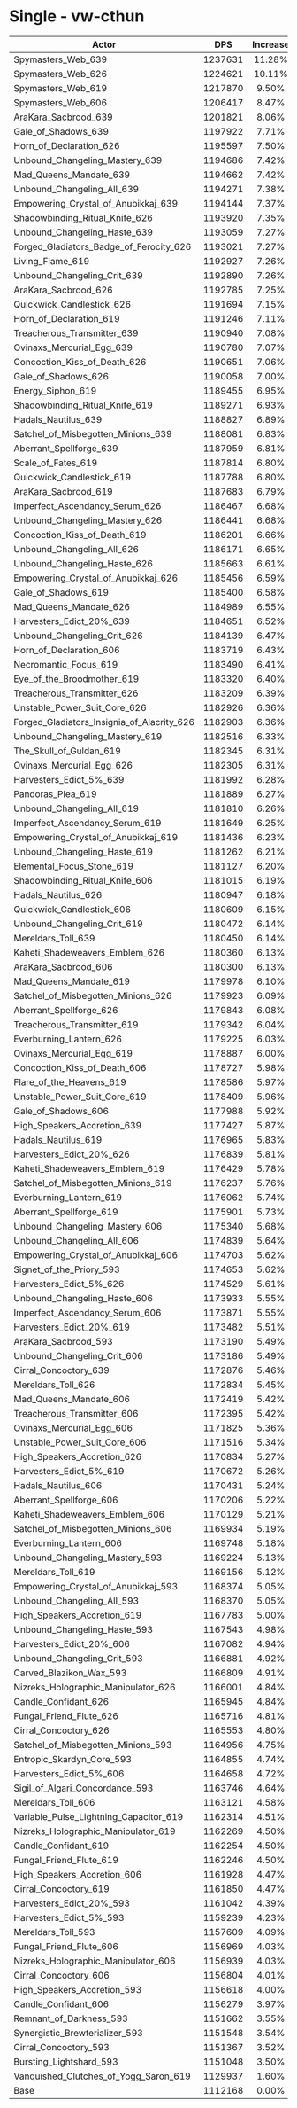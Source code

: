 # Single - vw-cthun
| Actor | DPS | Increase |
|---|:---:|:---:|
|Spymasters_Web_639|1237631|11.28%|
|Spymasters_Web_626|1224621|10.11%|
|Spymasters_Web_619|1217870|9.50%|
|Spymasters_Web_606|1206417|8.47%|
|AraKara_Sacbrood_639|1201821|8.06%|
|Gale_of_Shadows_639|1197922|7.71%|
|Horn_of_Declaration_626|1195597|7.50%|
|Unbound_Changeling_Mastery_639|1194686|7.42%|
|Mad_Queens_Mandate_639|1194662|7.42%|
|Unbound_Changeling_All_639|1194271|7.38%|
|Empowering_Crystal_of_Anubikkaj_639|1194144|7.37%|
|Shadowbinding_Ritual_Knife_626|1193920|7.35%|
|Unbound_Changeling_Haste_639|1193059|7.27%|
|Forged_Gladiators_Badge_of_Ferocity_626|1193021|7.27%|
|Living_Flame_619|1192927|7.26%|
|Unbound_Changeling_Crit_639|1192890|7.26%|
|AraKara_Sacbrood_626|1192785|7.25%|
|Quickwick_Candlestick_626|1191694|7.15%|
|Horn_of_Declaration_619|1191246|7.11%|
|Treacherous_Transmitter_639|1190940|7.08%|
|Ovinaxs_Mercurial_Egg_639|1190780|7.07%|
|Concoction_Kiss_of_Death_626|1190651|7.06%|
|Gale_of_Shadows_626|1190058|7.00%|
|Energy_Siphon_619|1189455|6.95%|
|Shadowbinding_Ritual_Knife_619|1189271|6.93%|
|Hadals_Nautilus_639|1188827|6.89%|
|Satchel_of_Misbegotten_Minions_639|1188081|6.83%|
|Aberrant_Spellforge_639|1187959|6.81%|
|Scale_of_Fates_619|1187814|6.80%|
|Quickwick_Candlestick_619|1187788|6.80%|
|AraKara_Sacbrood_619|1187683|6.79%|
|Imperfect_Ascendancy_Serum_626|1186467|6.68%|
|Unbound_Changeling_Mastery_626|1186441|6.68%|
|Concoction_Kiss_of_Death_619|1186201|6.66%|
|Unbound_Changeling_All_626|1186171|6.65%|
|Unbound_Changeling_Haste_626|1185663|6.61%|
|Empowering_Crystal_of_Anubikkaj_626|1185456|6.59%|
|Gale_of_Shadows_619|1185400|6.58%|
|Mad_Queens_Mandate_626|1184989|6.55%|
|Harvesters_Edict_20%_639|1184651|6.52%|
|Unbound_Changeling_Crit_626|1184139|6.47%|
|Horn_of_Declaration_606|1183719|6.43%|
|Necromantic_Focus_619|1183490|6.41%|
|Eye_of_the_Broodmother_619|1183320|6.40%|
|Treacherous_Transmitter_626|1183209|6.39%|
|Unstable_Power_Suit_Core_626|1182926|6.36%|
|Forged_Gladiators_Insignia_of_Alacrity_626|1182903|6.36%|
|Unbound_Changeling_Mastery_619|1182516|6.33%|
|The_Skull_of_Guldan_619|1182345|6.31%|
|Ovinaxs_Mercurial_Egg_626|1182305|6.31%|
|Harvesters_Edict_5%_639|1181992|6.28%|
|Pandoras_Plea_619|1181889|6.27%|
|Unbound_Changeling_All_619|1181810|6.26%|
|Imperfect_Ascendancy_Serum_619|1181649|6.25%|
|Empowering_Crystal_of_Anubikkaj_619|1181436|6.23%|
|Unbound_Changeling_Haste_619|1181262|6.21%|
|Elemental_Focus_Stone_619|1181127|6.20%|
|Shadowbinding_Ritual_Knife_606|1181015|6.19%|
|Hadals_Nautilus_626|1180947|6.18%|
|Quickwick_Candlestick_606|1180609|6.15%|
|Unbound_Changeling_Crit_619|1180472|6.14%|
|Mereldars_Toll_639|1180450|6.14%|
|Kaheti_Shadeweavers_Emblem_626|1180360|6.13%|
|AraKara_Sacbrood_606|1180300|6.13%|
|Mad_Queens_Mandate_619|1179978|6.10%|
|Satchel_of_Misbegotten_Minions_626|1179923|6.09%|
|Aberrant_Spellforge_626|1179843|6.08%|
|Treacherous_Transmitter_619|1179342|6.04%|
|Everburning_Lantern_626|1179225|6.03%|
|Ovinaxs_Mercurial_Egg_619|1178887|6.00%|
|Concoction_Kiss_of_Death_606|1178727|5.98%|
|Flare_of_the_Heavens_619|1178586|5.97%|
|Unstable_Power_Suit_Core_619|1178409|5.96%|
|Gale_of_Shadows_606|1177988|5.92%|
|High_Speakers_Accretion_639|1177427|5.87%|
|Hadals_Nautilus_619|1176965|5.83%|
|Harvesters_Edict_20%_626|1176839|5.81%|
|Kaheti_Shadeweavers_Emblem_619|1176429|5.78%|
|Satchel_of_Misbegotten_Minions_619|1176237|5.76%|
|Everburning_Lantern_619|1176062|5.74%|
|Aberrant_Spellforge_619|1175901|5.73%|
|Unbound_Changeling_Mastery_606|1175340|5.68%|
|Unbound_Changeling_All_606|1174839|5.64%|
|Empowering_Crystal_of_Anubikkaj_606|1174703|5.62%|
|Signet_of_the_Priory_593|1174653|5.62%|
|Harvesters_Edict_5%_626|1174529|5.61%|
|Unbound_Changeling_Haste_606|1173933|5.55%|
|Imperfect_Ascendancy_Serum_606|1173871|5.55%|
|Harvesters_Edict_20%_619|1173482|5.51%|
|AraKara_Sacbrood_593|1173190|5.49%|
|Unbound_Changeling_Crit_606|1173186|5.49%|
|Cirral_Concoctory_639|1172876|5.46%|
|Mereldars_Toll_626|1172834|5.45%|
|Mad_Queens_Mandate_606|1172419|5.42%|
|Treacherous_Transmitter_606|1172395|5.42%|
|Ovinaxs_Mercurial_Egg_606|1171825|5.36%|
|Unstable_Power_Suit_Core_606|1171516|5.34%|
|High_Speakers_Accretion_626|1170834|5.27%|
|Harvesters_Edict_5%_619|1170672|5.26%|
|Hadals_Nautilus_606|1170431|5.24%|
|Aberrant_Spellforge_606|1170206|5.22%|
|Kaheti_Shadeweavers_Emblem_606|1170129|5.21%|
|Satchel_of_Misbegotten_Minions_606|1169934|5.19%|
|Everburning_Lantern_606|1169748|5.18%|
|Unbound_Changeling_Mastery_593|1169224|5.13%|
|Mereldars_Toll_619|1169156|5.12%|
|Empowering_Crystal_of_Anubikkaj_593|1168374|5.05%|
|Unbound_Changeling_All_593|1168370|5.05%|
|High_Speakers_Accretion_619|1167783|5.00%|
|Unbound_Changeling_Haste_593|1167543|4.98%|
|Harvesters_Edict_20%_606|1167082|4.94%|
|Unbound_Changeling_Crit_593|1166881|4.92%|
|Carved_Blazikon_Wax_593|1166809|4.91%|
|Nizreks_Holographic_Manipulator_626|1166001|4.84%|
|Candle_Confidant_626|1165945|4.84%|
|Fungal_Friend_Flute_626|1165716|4.81%|
|Cirral_Concoctory_626|1165553|4.80%|
|Satchel_of_Misbegotten_Minions_593|1164956|4.75%|
|Entropic_Skardyn_Core_593|1164855|4.74%|
|Harvesters_Edict_5%_606|1164658|4.72%|
|Sigil_of_Algari_Concordance_593|1163746|4.64%|
|Mereldars_Toll_606|1163121|4.58%|
|Variable_Pulse_Lightning_Capacitor_619|1162314|4.51%|
|Nizreks_Holographic_Manipulator_619|1162269|4.50%|
|Candle_Confidant_619|1162254|4.50%|
|Fungal_Friend_Flute_619|1162246|4.50%|
|High_Speakers_Accretion_606|1161928|4.47%|
|Cirral_Concoctory_619|1161850|4.47%|
|Harvesters_Edict_20%_593|1161042|4.39%|
|Harvesters_Edict_5%_593|1159239|4.23%|
|Mereldars_Toll_593|1157609|4.09%|
|Fungal_Friend_Flute_606|1156969|4.03%|
|Nizreks_Holographic_Manipulator_606|1156939|4.03%|
|Cirral_Concoctory_606|1156804|4.01%|
|High_Speakers_Accretion_593|1156618|4.00%|
|Candle_Confidant_606|1156279|3.97%|
|Remnant_of_Darkness_593|1151662|3.55%|
|Synergistic_Brewterializer_593|1151548|3.54%|
|Cirral_Concoctory_593|1151367|3.52%|
|Bursting_Lightshard_593|1151048|3.50%|
|Vanquished_Clutches_of_Yogg_Saron_619|1129937|1.60%|
|Base|1112168|0.00%|
